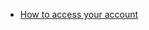 - [How to access your account](https://wmoomm.sharepoint.com/:v:/s/wmocpdb/ERsqsnsSOyxArHQvumstQ9MBo252H38F2beVUmHgjQBfAQ?e=GihXha)